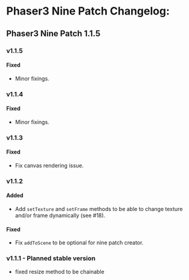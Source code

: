 # Phaser3 Nine Patch Changelog:

## Phaser3 Nine Patch 1.1.5

### v1.1.5

#### Fixed

-   Minor fixings.

### v1.1.4

#### Fixed

-   Minor fixings.

### v1.1.3

#### Fixed

-   Fix canvas rendering issue.

### v1.1.2

#### Added

-   Add `setTexture` and `setFrame` methods to be able to change texture and/or frame dynamically (see #18).

#### Fixed

-   Fix `addToScene` to be optional for nine patch creator.

### v1.1.1 - Planned stable version

-   fixed resize method to be chainable

